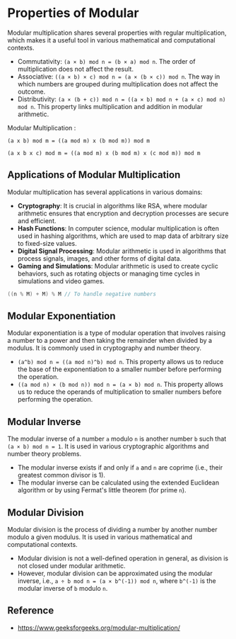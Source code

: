 # Properties of Modular

Modular multiplication shares several properties with regular multiplication, which makes it a useful tool in various mathematical and computational contexts.

- Commutativity: `(a × b) mod n = (b × a) mod n`. The order of multiplication does not affect the result.
- Associative: `((a × b) × c) mod n = (a × (b × c)) mod n`. The way in which numbers are grouped during multiplication does not affect the outcome.
- Distributivity: `(a × (b + c)) mod n = ((a × b) mod n + (a × c) mod n) mod n`. This property links multiplication and addition in modular arithmetic.

Modular Multiplication :
```
(a x b) mod m = ((a mod m) x (b mod m)) mod m 

(a x b x c) mod m = ((a mod m) x (b mod m) x (c mod m)) mod m 
```

## Applications of Modular Multiplication
Modular multiplication has several applications in various domains:

- **Cryptography**: It is crucial in algorithms like RSA, where modular arithmetic ensures that encryption and decryption processes are secure and efficient.
- **Hash Functions**: In computer science, modular multiplication is often used in hashing algorithms, which are used to map data of arbitrary size to fixed-size values.
- **Digital Signal Processing**: Modular arithmetic is used in algorithms that process signals, images, and other forms of digital data.
- **Gaming and Simulations**: Modular arithmetic is used to create cyclic behaviors, such as rotating objects or managing time cycles in simulations and video games.

```cpp
((n % M) + M) % M // To handle negative numbers
```

## Modular Exponentiation

Modular exponentiation is a type of modular operation that involves raising a number to a power and then taking the remainder when divided by a modulus. It is commonly used in cryptography and number theory.

- `(a^b) mod n = ((a mod n)^b) mod n`. This property allows us to reduce the base of the exponentiation to a smaller number before performing the operation.
- `((a mod n) × (b mod n)) mod n = (a × b) mod n`. This property allows us to reduce the operands of multiplication to smaller numbers before performing the operation.

## Modular Inverse

The modular inverse of a number `a` modulo `n` is another number `b` such that `(a × b) mod n = 1`. It is used in various cryptographic algorithms and number theory problems.

- The modular inverse exists if and only if `a` and `n` are coprime (i.e., their greatest common divisor is 1).
- The modular inverse can be calculated using the extended Euclidean algorithm or by using Fermat's little theorem (for prime `n`).

## Modular Division

Modular division is the process of dividing a number by another number modulo a given modulus. It is used in various mathematical and computational contexts.

- Modular division is not a well-defined operation in general, as division is not closed under modular arithmetic.
- However, modular division can be approximated using the modular inverse, i.e., `a ÷ b mod n = (a × b^(-1)) mod n`, where `b^(-1)` is the modular inverse of `b` modulo `n`.

## Reference

- https://www.geeksforgeeks.org/modular-multiplication/

